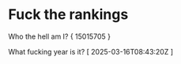 # Fuck the rankings

Who the hell am I?
{ 15015705 }

What fucking year is it?
[ 2025-03-16T08:43:20Z ]
